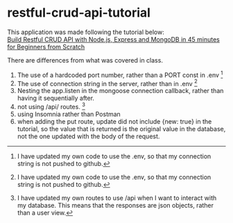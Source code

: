 # restful-crud-api-tutorial
This application was made following the tutorial below:\
[Build Restful CRUD API with Node.js, Express and MongoDB in 45 minutes for Beginners from Scratch](https://www.youtube.com/watch?v=9OfL9H6AmhQ)

There are differences from what was covered in class.

1. The use of a hardcoded port number, rather than a PORT const in .env [^1]
2. The use of connection string in the server, rather than in .env [^1]
3. Nesting the app.listen in the mongoose connection callback, rather than having it sequentially after.
4. not using /api/ routes. [^2]
5. using Insomnia rather than Postman
6. when adding the put route, update did not include {new: true} in the tutorial, so the value that is returned is the original value in the database, not the one updated with the body of the request.

[^1]: I have updated my own code to use the .env, so that my connection string is not pushed to github.
[^2]: I have updated my own routes to use /api when I want to interact with my database.  This means that the responses are json objects, rather than a user view.

